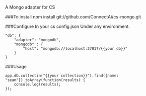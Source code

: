 A Mongo adapter for CS

###To install
    npm install git://github.com/ConnectAi/cs-mongo.git

###Configure
In your cs config.json
Under any environment.

    "db": {
        "adapter": "mongodb",
        "mongodb" : {
            "host": "mongodb://localhost:27017/{{your db}}"
        }
    }

###Usage

    app.db.collectin("{{your collection}}").find({name: "sean"}).toArray(function(results) {
        console.log(results);
    });

